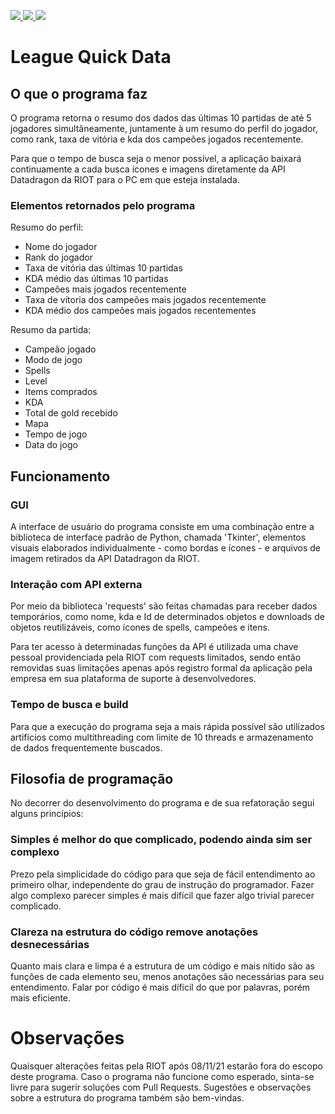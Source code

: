 <p align=”center”>
<a href=https://www.linkedin.com/in/wandersongasco/>
<img src=https://img.shields.io/badge/LinkedIn-blue?style=flat&logo=linkedin&labelColor=blue>
</a>
<a href=https://github.com/WandersonKnight/League-Quick-Data/blob/main/README.en.md/>
<img src=https://img.shields.io/badge/lang-en-red>
</a>
</a>
<a href=https://github.com/WandersonKnight/League-Quick-Data/blob/main/README.md/>
<img src=https://img.shields.io/badge/lang-pt--br-success>
</a>
</p>

# League Quick Data

## O que o programa faz

O programa retorna o resumo dos dados das últimas 10 partidas de até 5 jogadores simultâneamente, juntamente à um resumo do perfil do jogador, como rank, taxa de vitória e kda dos campeões jogados recentemente.

Para que o tempo de busca seja o menor possível, a aplicação baixará continuamente a cada busca ícones e imagens diretamente da API Datadragon da RIOT para o PC em que esteja instalada.

### Elementos retornados pelo programa

Resumo do perfil:

* Nome do jogador
* Rank do jogador
* Taxa de vitória das últimas 10 partidas
* KDA médio das últimas 10 partidas
* Campeões mais jogados recentemente
* Taxa de vítoria dos campeões mais jogados recentemente
* KDA médio dos campeões mais jogados recentementes

Resumo da partida:

* Campeão jogado
* Modo de jogo
* Spells
* Level
* Items comprados
* KDA
* Total de gold recebido
* Mapa
* Tempo de jogo
* Data do jogo


## Funcionamento

### GUI

A interface de usuário do programa consiste em uma combinação entre a biblioteca de interface padrão de Python, chamada 'Tkinter', elementos visuais elaborados individualmente - como bordas e ícones - e arquivos de imagem retirados da API Datadragon da RIOT.

### Interação com API externa

Por meio da biblioteca 'requests' são feitas chamadas para receber dados temporários, como nome, kda e Id de determinados objetos e downloads de objetos reutilizáveis, como ícones de spells, campeões e itens.

Para ter acesso à determinadas funções da API é utilizada uma chave pessoal providenciada pela RIOT com requests limitados, sendo então removidas suas limitações apenas após registro formal da aplicação pela empresa em sua plataforma de suporte à desenvolvedores.

### Tempo de busca e build

Para que a execução do programa seja a mais rápida possível são utilizados artifícios como multithreading com limite de 10 threads e armazenamento de dados frequentemente buscados.

## Filosofia de programação

No decorrer do desenvolvimento do programa e de sua refatoração segui alguns princípios:

### Simples é melhor do que complicado, podendo ainda sim ser complexo

Prezo pela simplicidade do código para que seja de fácil entendimento ao primeiro olhar, independente do grau de instrução do programador.
Fazer algo complexo parecer simples é mais difícil que fazer algo trivial parecer complicado.

### Clareza na estrutura do código remove anotações desnecessárias

Quanto mais clara e limpa é a estrutura de um código e mais nítido são as funções de cada elemento seu, menos anotações são necessárias para seu entendimento. Falar por código é mais díficil do que por palavras, porém mais eficiente.

# Observações

Quaisquer alterações feitas pela RIOT após 08/11/21 estarão fora do escopo deste programa. Caso o programa não funcione como esperado, sinta-se livre para sugerir soluções com Pull Requests.
Sugestões e observações sobre a estrutura do programa também são bem-vindas.
